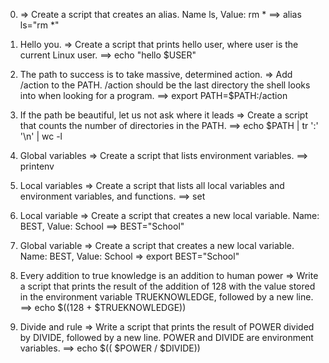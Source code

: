 0. <o> => Create a script that creates an alias. Name ls, Value: rm *
==> alias ls="rm *"

1. Hello you. => Create a script that prints hello user, where user is the current Linux user.
==> echo "hello $USER"

2. The path to success is to take massive, determined action. => Add /action to the PATH. /action should be the last directory the shell looks into when looking for a program.
==> export PATH=$PATH:/action

3. If the path be beautiful, let us not ask where it leads => Create a script that counts the number of directories in the PATH.
==> echo $PATH | tr ':' '\n' | wc -l
4. Global variables => Create a script that lists environment variables.
==> printenv

5. Local variables => Create a script that lists all local variables and environment variables, and functions.
==> set

6. Local variable => Create a script that creates a new local variable. Name: BEST, Value: School
==> BEST="School"

7. Global variable => Create a script that creates a new local variable. Name: BEST, Value: School
=> export BEST="School"

8. Every addition to true knowledge is an addition to human power => Write a script that prints the result of the addition of 128 with the value stored in the environment variable TRUEKNOWLEDGE, followed by a new line.
==> echo $((128 + $TRUEKNOWLEDGE))

9. Divide and rule => Write a script that prints the result of POWER divided by DIVIDE, followed by a new line. POWER and DIVIDE are environment variables.
==> echo $(( $POWER / $DIVIDE))
